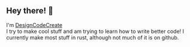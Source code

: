 ## Hey there! 👋

I'm [DesignCodeCreate](https://owensprojects.com)\
I try to make cool stuff and am trying to learn how to write better code!
I currently make most stuff in rust, although not much of it is on github.
